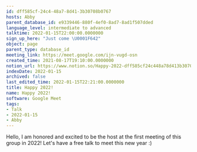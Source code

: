 ```yaml
---
id: dff585cf-24c4-48a7-8d41-3b30708b0767
hosts: Abby
parent_database_id: e9339446-880f-4ef0-8ad7-8ad1f507dded
language_level: intermediate to advanced
talktime: 2022-01-15T22:00:00.0000000
sign_up_here: "Just come \U0001F642"
object: page
parent_type: database_id
meeting_link: https://meet.google.com/ijn-vugd-osn
created_time: 2021-08-17T19:10:00.0000000
notion_url: https://www.notion.so/Happy-2022-dff585cf24c448a78d413b30708b0767
indexDate: 2022-01-15
archived: false
last_edited_time: 2022-01-15T22:21:00.0000000
title: Happy 2022!
name: Happy 2022!
software: Google Meet
tags:
- Talk
- 2022-01-15
- Abby
---
```


Hello, I am honored and excited to be the host at the first meeting of this group in 2022! Let's have a free talk to meet this new year :)





